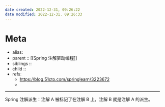 ```yaml
---
date created: 2022-12-31, 09:26:22
date modified: 2022-12-31, 09:26:33
---
```


# Meta

- alias: 
- parent :: [[Spring 注解驱动编程]]
- siblings :: 
- child :: 
- refs: 
    - https://blog.51cto.com/springlearn/3223672
    - 

---

Spring 注解派生：注解 A 被标记了在注解 B 上，注解 B 就是注解 A 的派生。

